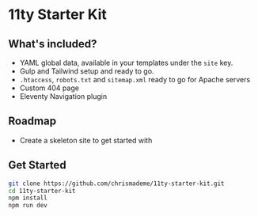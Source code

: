 # 11ty Starter Kit

## What's included?

-   YAML global data, available in your templates under the `site` key.
-   Gulp and Tailwind setup and ready to go.
-   `.htaccess`, `robots.txt` and `sitemap.xml` ready to go for Apache servers
-   Custom 404 page
-   Eleventy Navigation plugin

## Roadmap

-   Create a skeleton site to get started with

## Get Started

```bash
git clone https://github.com/chrismademe/11ty-starter-kit.git
cd 11ty-starter-kit
npm install
npm run dev
```
